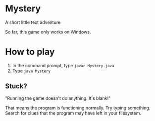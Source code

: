 # Mystery
A short little text adventure

So far, this game only works on Windows.

How to play
===========
1. In the command prompt, type `javac Mystery.java`
2. Type `java Mystery`

Stuck?
------
"Running the game doesn't do anything.  It's blank!"

That means the program is functioning normally.  Try typing something.
Search for clues that the program may have left in your filesystem.
